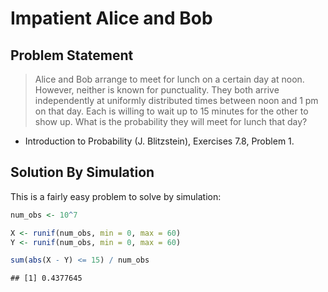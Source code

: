 Impatient Alice and Bob
================

Problem Statement
-----------------

> Alice and Bob arrange to meet for lunch on a certain day at noon. However, neither is known for punctuality. They both arrive independently at uniformly distributed times between noon and 1 pm on that day. Each is willing to wait up to 15 minutes for the other to show up. What is the probability they will meet for lunch that day?

-   Introduction to Probability (J. Blitzstein), Exercises 7.8, Problem 1.

Solution By Simulation
----------------------

This is a fairly easy problem to solve by simulation:

``` r
num_obs <- 10^7

X <- runif(num_obs, min = 0, max = 60)
Y <- runif(num_obs, min = 0, max = 60)

sum(abs(X - Y) <= 15) / num_obs
```

    ## [1] 0.4377645
